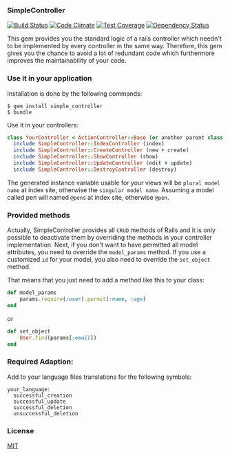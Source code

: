 ### SimpleController

[![Build Status](https://travis-ci.org/philippneugebauer/SimpleController.svg?branch=master)](https://travis-ci.org/philippneugebauer/SimpleController) [![Code Climate](https://codeclimate.com/github/philippneugebauer/SimpleController/badges/gpa.svg)](https://codeclimate.com/github/philippneugebauer/SimpleController) [![Test Coverage](https://codeclimate.com/github/philippneugebauer/SimpleController/badges/coverage.svg)](https://codeclimate.com/github/philippneugebauer/SimpleController) [![Dependency Status](https://gemnasium.com/philippneugebauer/SimpleController.svg)](https://gemnasium.com/philippneugebauer/SimpleController)

This gem provides you the standard logic of a rails controller which needn't to be implemented by every controller in the same way. Therefore, this gem gives you the chance to avoid a lot of redundant code which furthermore improves the maintainability of your code.

### Use it in your application

Installation is done by the following commands:

    $ gem install simple_controller
    $ bundle

Use it in your controllers:
```ruby 
class YourController < ActionController::Base (or another parent class extending this class)
  include SimpleController::IndexController (index)
  include SimpleController::CreateController (new + create)
  include SimpleController::ShowController (show)
  include SimpleController::UpdateController (edit + update)
  include SimpleController::DestroyController (destroy)
```

The generated instance variable usable for your views will be `plural model name` at index site, otherwise the `singular model name`. Assuming a model called pen will named `@pens` at index site, otherwise `@pen`.

### Provided methods

Actually, SimpleController provides all `CRUD` methods of Rails and it is only possible to deactivate them by overriding the methods in your controller implementation.
Next, if you don't want to have permitted all model attributes, you need to override the `model_params` method.
If you use a customized `id` for your model, you also need to override the `set_object` method.

That means that you just need to add a method like this to your class:

```ruby
def model_params
    params.require(:user).permit(:name, :age)
end
```
or
```ruby
def set_object
    User.find(params[:email])
end
```

### Required Adaption:

Add to your language files translations for the following symbols:
    
    your_language:
      successful_creation
      successful_update
      successful_deletion
      unsuccessful_deletion


### License

[MIT](MIT-LICENSE)
